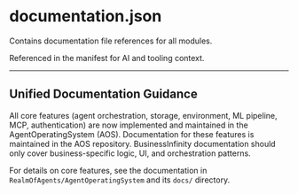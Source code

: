 # documentation.json

Contains documentation file references for all modules.

Referenced in the manifest for AI and tooling context.

---

## Unified Documentation Guidance

All core features (agent orchestration, storage, environment, ML pipeline, MCP, authentication) are now implemented and maintained in the AgentOperatingSystem (AOS). Documentation for these features is maintained in the AOS repository. BusinessInfinity documentation should only cover business-specific logic, UI, and orchestration patterns.

For details on core features, see the documentation in `RealmOfAgents/AgentOperatingSystem` and its `docs/` directory.